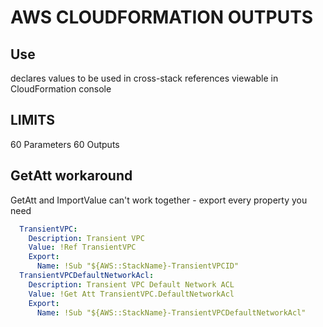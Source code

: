 # AWS CLOUDFORMATION OUTPUTS

## Use

declares values to be used in cross-stack references
viewable in CloudFormation console

## LIMITS

60 Parameters
60 Outputs

## GetAtt workaround

GetAtt and ImportValue can't work together - export every property you need

```yaml
  TransientVPC:
    Description: Transient VPC
    Value: !Ref TransientVPC
    Export:
      Name: !Sub "${AWS::StackName}-TransientVPCID"
  TransientVPCDefaultNetworkAcl:
    Description: Transient VPC Default Network ACL
    Value: !Get Att TransientVPC.DefaultNetworkAcl
    Export:
      Name: !Sub "${AWS::StackName}-TransientVPCDefaultNetworkAcl"
```
